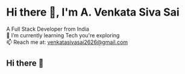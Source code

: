 # Hi there 👋, I'm A. Venkata Siva Sai
A Full Stack Developer from India  
🌱 I’m currently learning Tech you're exploring  
📫 Reach me at: venkatasivasai2626@gmail.com
## Hi there 👋

<!--
**av-sivasai/av-sivasai** is a ✨ _special_ ✨ repository because its `README.md` (this file) appears on your GitHub profile.

Here are some ideas to get you started:

- 🔭 I’m currently working on ...
- 🌱 I’m currently learning ...
- 👯 I’m looking to collaborate on ...
- 🤔 I’m looking for help with ...
- 💬 Ask me about ...
- 📫 How to reach me: ...
- 😄 Pronouns: ...
- ⚡ Fun fact: ...
-->
